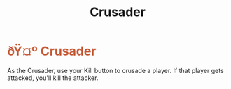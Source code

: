 ﻿---
lang: en-US
title: Crusader
prev: Bodyguard
next: Deceiver
---
# <font color="#c65c39">ðŸ¤º <b>Crusader</b></font> <Badge text="Killing" type="tip" vertical="middle"/>

As the Crusader, use your Kill button to crusade a player.
If that player gets attacked, you'll kill the attacker.